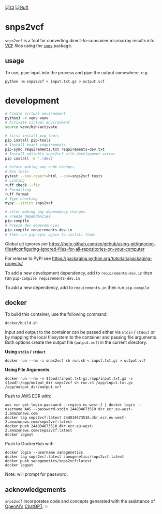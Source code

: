 [![CI](https://github.com/sanogenetics/snps2vcf/actions/workflows/ci.yml/badge.svg)](https://github.com/sanogenetics/snps2vcf/actions/workflows/ci.yml) [![Ruff](https://img.shields.io/endpoint?url=https://raw.githubusercontent.com/astral-sh/ruff/main/assets/badge/v2.json)](https://github.com/astral-sh/ruff)

snps2vcf
========

`snps2vcf` is a tool for converting direct-to-consumer microarray results into
[VCF](https://www.ncbi.nlm.nih.gov/pmc/articles/PMC3137218/) files using the
[`snps`](https://pypi.org/project/snps/) package.

usage
-----

To use, pipe input into the process and pipe the output somewhere. e.g.

```
python -m snps2vcf < input.txt.gz > output.vcf
```

development
===========

```sh
# Create virtual environment
python3 -m venv venv
# Activate virtual environment
source venv/bin/activate

# first install pip tools
pip install pip-tools
# Install exact requirements
pip-sync requirements.txt requirements-dev.txt
# Install editable snps2vcf with development extras
pip install -e '.[dev]'

# before making any code changes
# Run tests
pytest --cov-report=html --cov=snps2vcf tests
# Linting
ruff check --fix
# Formatting
ruff format
# Type checking
mypy --strict snps2vcf

# after making any dependency changes
# Freeze dependencies
pip-compile
# Freeze dev dependencies
pip-compile requirements-dev.in
# then run pip-sync again to install them!
```

Global git ignores per https://help.github.com/en/github/using-git/ignoring-files#configuring-ignored-files-for-all-repositories-on-your-computer

For release to PyPI see https://packaging.python.org/tutorials/packaging-projects/

To add a new development dependency, add to `requirements-dev.in` then run `pip-compile requirements-dev.in`

To add a new dependency, add to `requirements.in` then run `pip-compile`


docker
------

To build this container, use the following command:

```
docker/build.sh
```

Input and output to the container can be passed either via `stdin` / `stdout`
or by mapping the local filesystem to the container and passing file arguments.
Both options create the output file (`output.vcf`) in the current directory.

**Using `stdin` / `stdout`**
```
docker run --rm -i snps2vcf sh run.sh < input.txt.gz > output.vcf
```

**Using File Arguments**
```
docker run --rm -v $(pwd)/input.txt.gz:/app/input.txt.gz -v $(pwd):/app/output_dir snps2vcf sh run.sh /app/input.txt.gz /app/output_dir/output.vcf
```

Push to AWS ECR with:

```
aws ecr get-login-password --region eu-west-2 | docker login --username AWS --password-stdin 244834673510.dkr.ecr.eu-west-2.amazonaws.com
docker tag snps2vcf:latest 244834673510.dkr.ecr.eu-west-2.amazonaws.com/snps2vcf:latest
docker push 244834673510.dkr.ecr.eu-west-2.amazonaws.com/snps2vcf:latest
docker logout
```

Push to DockerHub with:

```
docker login --username sanogenetics
docker tag snps2vcf:latest sanogenetics/snps2vcf:latest
docker push sanogenetics/snps2vcf:latest
docker logout
```

Note: will prompt for password.

acknowledgements
----------------
`snps2vcf` incorporates code and concepts generated with the assistance of
[OpenAI's](https://openai.com) [ChatGPT](https://chatgpt.com). ✨
